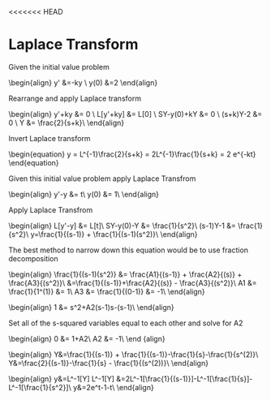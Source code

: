 <<<<<<< HEAD
# Laplace Transform



Given the initial value problem

\begin{align}
y' &=-ky \\
y(0) &=2
\end{align}

Rearrange and apply Laplace transform

\begin{align}
y'+ky &= 0 \\
L[y'+ky] &= L[0] \\
SY-y(0)+kY &= 0 \\
(s+k)Y-2 &= 0 \\
Y &= \frac{2}{s+k}\\
\end{align}

Invert Laplace transform

\begin{equation}
y = L^{-1}\frac{2}{s+k} = 2L^{-1}\frac{1}{s+k} = 2 e^{-kt}
\end{equation}


Given this initial value problem apply Laplace Transfrom

\begin{align}
y'-y &= t\\
y(0) &= 1\\
\end{align}

Apply Laplace Transfrom

\begin{align}
L[y'-y] &= L[t]\\
SY-y(0)-Y &= \frac{1}{s^2}\\
(s-1)Y-1 &= \frac{1}{s^2}\\
y=\frac{1}{(s-1)} + \frac{1}{(s-1)(s^2)}\\
\end{align}


The best method to narrow down this equation would be to use fraction decomposition

\begin{align}
\frac{1}{(s-1)(s^2)} &= \frac{A1}{(s-1)} + \frac{A2}{(s)} + \frac{A3}{(s^2)}\\
&=\frac{1}{(s-1)}+\frac{A2}{(s)} - \frac{A3}{(s^2)}\\
A1 &= \frac{1}{1^(1)} &= 1\\
A3 &= \frac{1}{(0-1)} &= -1\\
\end{align}


\begin{align}
1 &= s^2+A2(s-1)s-(s-1)\\
\end{align}

Set all of the s-squared variables equal to each other and solve for A2

\begin{align}
0 &= 1+A2\\
A2 &= -1\\
\end {align}

\begin{align}
Y&=\frac{1}{(s-1)} + \frac{1}{(s-1)}-\frac{1}{s}-\frac{1}{s^(2)}\\
Y&=\frac{2}{(s-1)}-\frac{1}{s} - \frac{1}{(s^(2))}\\
\end{align}

\begin{align}
y&=L^-1[Y]
L^-1[Y] &=2L^-1[\frac{1}{(s-1)}]-L^-1[\frac{1}{s}]-L^-1[\frac{1}{s^2}]\\
y&=2e^t-1-t\\
\end{align}



